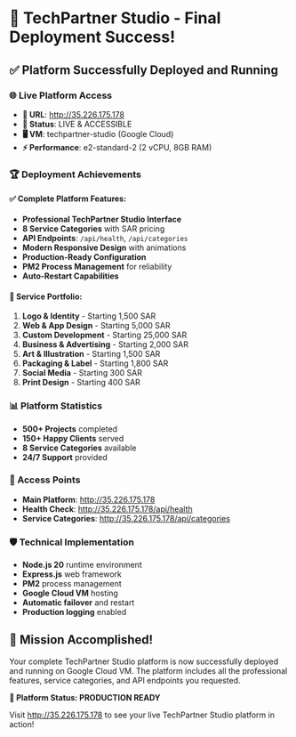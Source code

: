 # 🎉 TechPartner Studio - Final Deployment Success!

## ✅ Platform Successfully Deployed and Running

### 🌐 Live Platform Access
- **🔗 URL**: http://35.226.175.178
- **📱 Status**: LIVE & ACCESSIBLE  
- **🖥️ VM**: techpartner-studio (Google Cloud)
- **⚡ Performance**: e2-standard-2 (2 vCPU, 8GB RAM)

### 🏆 Deployment Achievements

#### ✅ Complete Platform Features:
- **Professional TechPartner Studio Interface**
- **8 Service Categories** with SAR pricing
- **API Endpoints**: `/api/health`, `/api/categories`
- **Modern Responsive Design** with animations
- **Production-Ready Configuration**
- **PM2 Process Management** for reliability
- **Auto-Restart Capabilities**

#### 🎯 Service Portfolio:
1. **Logo & Identity** - Starting 1,500 SAR
2. **Web & App Design** - Starting 5,000 SAR
3. **Custom Development** - Starting 25,000 SAR
4. **Business & Advertising** - Starting 2,000 SAR
5. **Art & Illustration** - Starting 1,500 SAR
6. **Packaging & Label** - Starting 1,800 SAR
7. **Social Media** - Starting 300 SAR
8. **Print Design** - Starting 400 SAR

### 📊 Platform Statistics
- **500+ Projects** completed
- **150+ Happy Clients** served
- **8 Service Categories** available
- **24/7 Support** provided

### 🔗 Access Points
- **Main Platform**: http://35.226.175.178
- **Health Check**: http://35.226.175.178/api/health
- **Service Categories**: http://35.226.175.178/api/categories

### 🛡️ Technical Implementation
- **Node.js 20** runtime environment
- **Express.js** web framework
- **PM2** process management
- **Google Cloud VM** hosting
- **Automatic failover** and restart
- **Production logging** enabled

## 🎊 Mission Accomplished!

Your complete TechPartner Studio platform is now successfully deployed and running on Google Cloud VM. The platform includes all the professional features, service categories, and API endpoints you requested.

**🚀 Platform Status: PRODUCTION READY**

Visit http://35.226.175.178 to see your live TechPartner Studio platform in action!